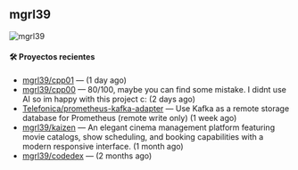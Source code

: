 ## mgrl39 
<p align="left"> <img src="https://komarev.com/ghpvc/?username=mgrbl&label=Profile%20views&color=0e75b6&style=flat" alt="mgrl39" /> </p>












#### 🛠 Proyectos recientes

- [mgrl39/cpp01](https://github.com/mgrl39/cpp01) —  (1 day ago)
- [mgrl39/cpp00](https://github.com/mgrl39/cpp00) — 80/100, maybe you can find some mistake. I didnt use AI so im happy with this project c: (2 days ago)
- [Telefonica/prometheus-kafka-adapter](https://github.com/Telefonica/prometheus-kafka-adapter) — Use Kafka as a remote storage database for Prometheus (remote write only) (1 week ago)
- [mgrl39/kaizen](https://github.com/mgrl39/kaizen) — An elegant cinema management platform featuring movie catalogs, show scheduling, and booking capabilities with a modern responsive interface. (1 month ago)
- [mgrl39/codedex](https://github.com/mgrl39/codedex) —  (2 months ago)




